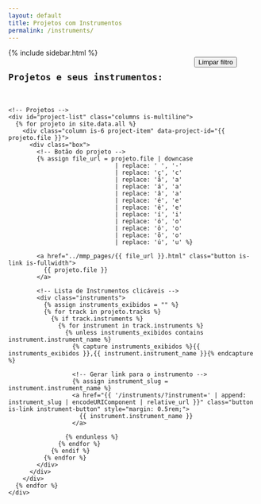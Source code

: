 ```yaml
---
layout: default
title: Projetos com Instrumentos
permalink: /instruments/
---
```


<meta charset="utf-8">

<main class="main-content">  
  <div class="publication">
    {% include sidebar.html %}
  </div>

  <div class="container">
    <div class="columns is-mobile is-vcentered" style="margin-bottom: 2rem;">
      <!-- Título -->
      <div class="column is-auto">
        <h2 class="title is-4"><code>Projetos e seus instrumentos:</code></h2>
      </div>
      <!-- Botão Limpar Filtro -->
      <div class="column is-auto">
        <button id="clearFilterButton" class="button is-small is-light">
          Limpar filtro
        </button>
      </div>
    </div>

    <!-- Projetos -->
    <div id="project-list" class="columns is-multiline">
      {% for projeto in site.data.all %}
        <div class="column is-6 project-item" data-project-id="{{ projeto.file }}">
          <div class="box">
            <!-- Botão do projeto -->
            {% assign file_url = projeto.file | downcase 
                                  | replace: ' ', '-' 
                                  | replace: 'ç', 'c' 
                                  | replace: 'ã', 'a' 
                                  | replace: 'á', 'a'
                                  | replace: 'â', 'a'
                                  | replace: 'é', 'e'
                                  | replace: 'ê', 'e'
                                  | replace: 'í', 'i' 
                                  | replace: 'ó', 'o' 
                                  | replace: 'ô', 'o'
                                  | replace: 'õ', 'o'
                                  | replace: 'ú', 'u' %}

            <a href="../mmp_pages/{{ file_url }}.html" class="button is-link is-fullwidth">
              {{ projeto.file }}
            </a>

            <!-- Lista de Instrumentos clicáveis -->
            <div class="instruments">
              {% assign instruments_exibidos = "" %}
              {% for track in projeto.tracks %}
                {% if track.instruments %}
                  {% for instrument in track.instruments %}
                    {% unless instruments_exibidos contains instrument.instrument_name %}
                      {% capture instruments_exibidos %}{{ instruments_exibidos }},{{ instrument.instrument_name }}{% endcapture %}

                      <!-- Gerar link para o instrumento -->
                      {% assign instrument_slug = instrument.instrument_name %}
                      <a href="{{ '/instruments/?instrument=' | append: instrument_slug | encodeURIComponent | relative_url }}" class="button is-link instrument-button" style="margin: 0.5rem;">
                        {{ instrument.instrument_name }}
                      </a>

                    {% endunless %}
                  {% endfor %}
                {% endif %}
              {% endfor %}
            </div>
          </div>
        </div>
      {% endfor %}
    </div>
  </div>
</main>

<script>
  document.addEventListener("DOMContentLoaded", function() {
  const instrumentButtons = document.querySelectorAll('.instrument-button');
  const projectItems = document.querySelectorAll('.project-item');
  const urlParams = new URLSearchParams(window.location.search);
  let instrumentFilter = urlParams.get('instrument'); // Pega o parâmetro 'instrument' da URL, se houver

  // Decodificando o valor do instrumento para garantir que espaços e caracteres especiais sejam tratados
  if (instrumentFilter) {
    instrumentFilter = decodeURIComponent(instrumentFilter);
  }

  // Função para aplicar o filtro de instrumento
  function filterProjects() {
    projectItems.forEach(project => {
      const projectId = project.getAttribute('data-project-id');
      let projectContainsInstrument = false;

      // Verificar se algum instrumento do projeto corresponde ao filtro
      project.querySelectorAll('.instrument-button').forEach(button => {
        const instrumentSlug = button.getAttribute('href').split('=')[1]; // Pega o instrumento do link

        // Decodificando o slug do instrumento para comparar corretamente
        const decodedSlug = decodeURIComponent(instrumentSlug);

        // Se o projeto contém o instrumento desejado, exibe o projeto
        if (decodedSlug === instrumentFilter) {
          projectContainsInstrument = true;
        }
      });

      // Ocultar ou exibir o projeto com base no filtro
      if (instrumentFilter && !projectContainsInstrument) {
        project.style.display = 'none'; // Oculta o projeto
      } else {
        project.style.display = 'block'; // Exibe o projeto
      }
    });
  }

  filterProjects(); // Aplica o filtro de instrumentos assim que a página é carregada

  // Botão para limpar filtro
  const clearFilterButton = document.querySelector('#clearFilterButton');
  if (clearFilterButton) {
    clearFilterButton.addEventListener('click', function () {
      // Limpa o filtro e mostra todos os projetos
      projectItems.forEach(project => {
        project.style.display = 'block'; // Exibe todos os projetos
      });

      // Remove o parâmetro 'instrument' da URL
      const newUrl = new URL(window.location.href);
      newUrl.searchParams.delete('instrument');
      window.history.replaceState({}, '', newUrl);
    });
  }
});
</script>

